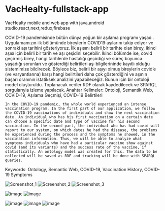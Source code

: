 # VacHealty-fullstack-app
VacHealty mobile and web app with java,android studio,react,next,redux,firebase

COVID-19 pandemisinde bütün dünya yoğun bir aşılama programı yaşadı. Uygulamamızın ilk bölümünde bireylerin COVID19 aşılarını takip ediyor ve sonraki aşı tarihini gösteriyoruz. İlk aşısını belirli bir tarihte olan birey, ikinci aşısı için belirli bir tarih ve aşı çeşidini seçebilir. İkinci bölümde ise, covid geçirmiş birey, hangi tarihlerde hastalığı geçirdiği ve süreç boyunca yaşadığı sorunları ve gösterdiği belirtileri aşı bilgilerininde kayıtlı olduğu sistemimize bildirecek. Böylece biz, belirli bir aşıyı olmuş bireylerin covid’e (ve varyantlarına) karşı hangi belirtileri daha çok gösterdiğini ve aşının başarı oranının istatiksek analizini yapabileceğiz. Bunun için bir ontoloji model oluşturuldu. Toplanacak veriler RDF olarak kaydedilecek ve SPARQL sorgularıyla izleme yapılacak.
Anahtar Kelimeler: Ontoloji, Semantik Web, COVID-19, Aşılama Geçmişi, COVID-19 Belirtileri


    In the COVID-19 pandemic, the whole world experienced an intense vaccination program. In the first part of our application, we follow the COVID-19 vaccinations of individuals and show the next vaccination date. An individual who has his first vaccination on a certain date can choose a specific date and type of vaccine for his second vaccination. In the second part, the individual who has had covid will report to our system, on which dates he had the disease, the problems he experienced during the process and the symptoms he showed, in the vaccination information. Thus, we will be able to analyze what symptoms individuals who have had a particular vaccine show against covid (and its variants) and the success rate of the vaccine, if statistically. An ontology model was created for this. The data to be collected will be saved as RDF and tracking will be done with SPARQL queries.
Keywords: Ontology, Semantic Web, COVID-19, Vaccination History, COVID-19 Symptoms


![Screenshot_1](https://user-images.githubusercontent.com/78312646/182764007-16565178-a1b4-4db2-b27b-4868f00b13e2.png)
![Screenshot_2](https://user-images.githubusercontent.com/78312646/182764015-3a8e72d5-815e-4f62-9923-f2148e46d3ea.png)
![Screenshot_3](https://user-images.githubusercontent.com/78312646/182764017-41a2ceb1-630d-4675-ad9a-0d09e90f6aee.png)

![image](https://user-images.githubusercontent.com/78312646/182764378-61ea4bb9-ffbc-4210-90e7-1164f008dec5.png)
![image](https://user-images.githubusercontent.com/78312646/182764390-74d67363-7ebc-48a8-8ed3-0ca500840601.png)

![image](https://user-images.githubusercontent.com/78312646/182764803-9f4dfe5f-6098-4393-b0b0-5009d38f3a3a.png)
![image](https://user-images.githubusercontent.com/78312646/182764810-feb8457d-ca9a-4c29-ac40-654b4f67af2f.png)
![image](https://user-images.githubusercontent.com/78312646/182764819-8b090d8c-06f9-423e-a558-6d4ef46b4d59.png)


